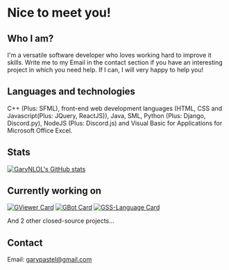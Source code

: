 # Nice to meet you!
## Who I am?
I'm a versatile software developer who loves working hard to improve it skills. Write me to my Email in the contact section if you have an interesting project in which you need help. If I can, I will very happy to help you!

## Languages and technologies
C++ (Plus: SFML), front-end web development languages (HTML, CSS and Javascript(Plus: JQuery, ReactJS)), Java, SML, Python (Plus: Django, Discord.py), NodeJS (Plus: Discord.js) and Visual Basic for Applications for Microsoft Office Excel.

## Stats
[![GaryNLOL's GitHub stats](https://github-readme-stats.vercel.app/api?username=GaryNLOL&show_icons=true&theme=tokyonight)](https://github.com/GaryNLOL)

## Currently working on
[![GViewer Card](https://github-readme-stats.vercel.app/api/pin/?username=GaryNLOL&repo=GViewer&theme=tokyonight)](https://github.com/GaryNLOL/GViewer)
[![GBot Card](https://github-readme-stats.vercel.app/api/pin/?username=GaryNLOL&repo=GBot&theme=tokyonight)](https://github.com/GaryNLOL/GBot)
[![GSS-Language Card](https://github-readme-stats.vercel.app/api/pin/?username=GaryNLOL&repo=GSS-Language&theme=tokyonight)](https://github.com/GaryNLOL/GSS-Language)

And 2 other closed-source projects...

## Contact
Email: garypastel@gmail.com
